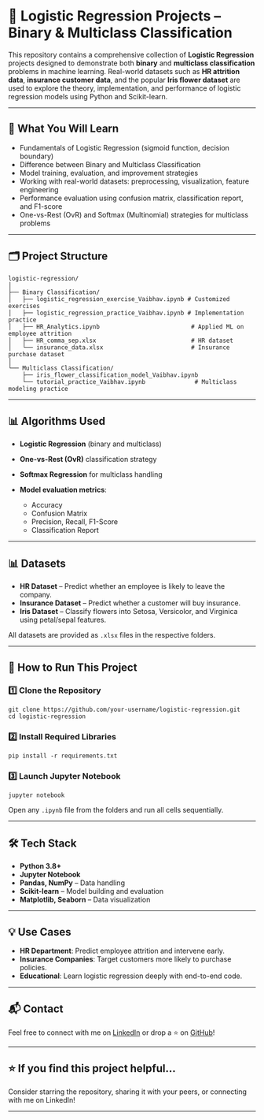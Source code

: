 # 🧠 Logistic Regression Projects – Binary & Multiclass Classification

This repository contains a comprehensive collection of **Logistic Regression** projects designed to demonstrate both **binary** and **multiclass classification** problems in machine learning. Real-world datasets such as **HR attrition data**, **insurance customer data**, and the popular **Iris flower dataset** are used to explore the theory, implementation, and performance of logistic regression models using Python and Scikit-learn.

---

## 📌 What You Will Learn

- Fundamentals of Logistic Regression (sigmoid function, decision boundary)
- Difference between Binary and Multiclass Classification
- Model training, evaluation, and improvement strategies
- Working with real-world datasets: preprocessing, visualization, feature engineering
- Performance evaluation using confusion matrix, classification report, and F1-score
- One-vs-Rest (OvR) and Softmax (Multinomial) strategies for multiclass problems

---

## 🗂️ Project Structure

```
logistic-regression/
│
├── Binary Classification/
│   ├── logistic_regression_exercise_Vaibhav.ipynb # Customized exercises
│   ├── logistic_regression_practice_Vaibhav.ipynb # Implementation practice
│   ├── HR_Analytics.ipynb                          # Applied ML on employee attrition
│   ├── HR_comma_sep.xlsx                           # HR dataset
│   └── insurance_data.xlsx                         # Insurance purchase dataset
│
└── Multiclass Classification/
    ├── iris_flower_classification_model_Vaibhav.ipynb
    └── tutorial_practice_Vaibhav.ipynb              # Multiclass modeling practice
```

---

## 📊 Algorithms Used

* **Logistic Regression** (binary and multiclass)
* **One-vs-Rest (OvR)** classification strategy
* **Softmax Regression** for multiclass handling
* **Model evaluation metrics**:

  * Accuracy
  * Confusion Matrix
  * Precision, Recall, F1-Score
  * Classification Report

---

## 📊 Datasets

* **HR Dataset** – Predict whether an employee is likely to leave the company.
* **Insurance Dataset** – Predict whether a customer will buy insurance.
* **Iris Dataset** – Classify flowers into Setosa, Versicolor, and Virginica using petal/sepal features.

All datasets are provided as `.xlsx` files in the respective folders.

---

## 🚀 How to Run This Project

### 1️⃣ Clone the Repository

```
git clone https://github.com/your-username/logistic-regression.git
cd logistic-regression
```

### 2️⃣ Install Required Libraries

```
pip install -r requirements.txt
```

### 3️⃣ Launch Jupyter Notebook

```
jupyter notebook
```

Open any `.ipynb` file from the folders and run all cells sequentially.

---

## 🛠️ Tech Stack

* **Python 3.8+**
* **Jupyter Notebook**
* **Pandas, NumPy** – Data handling
* **Scikit-learn** – Model building and evaluation
* **Matplotlib, Seaborn** – Data visualization

---

## 💡 Use Cases

* **HR Department**: Predict employee attrition and intervene early.
* **Insurance Companies**: Target customers more likely to purchase policies.
* **Educational**: Learn logistic regression deeply with end-to-end code.

---

## 📬 Contact

Feel free to connect with me on [LinkedIn](https://linkedin.com/in/vaibhav-rakshe-7309aa2a5)
or drop a ⭐ on [GitHub](https://github.com/vaibhavr54)!

---


## ⭐️ If you find this project helpful...

Consider starring the repository, sharing it with your peers, or connecting with me on LinkedIn!

---
